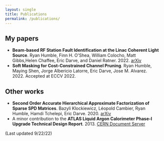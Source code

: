 ```yaml
---
layout: single
title: Publications
permalink: /publications/
---
```

## My papers
- **Beam-based RF Station Fault Identification at the Linac Coherent Light Source**. Ryan Humble, Finn H. O'Shea, William Colocho, Matt Gibbs,Helen Chaffee, Eric Darve, and Daniel Ratner. 2022. [arXiv](https://arxiv.org/abs/2206.04626)
- **Soft Masking for Cost-Constrained Channel Pruning**. Ryan Humble, Maying Shen, Jorge Albericio Latorre, Eric Darve, Jose M. Alvarez. 2022. Accepted at ECCV 2022.
<!--
@misc{https://doi.org/10.48550/arxiv.2206.04626,
  doi = {10.48550/ARXIV.2206.04626},
  url = {https://arxiv.org/abs/2206.04626},
  author = {Humble, Ryan and O'Shea, Finn H. and Colocho, William and Gibbs, Matt and Chaffee, Helen and Darve, Eric and Ratner, Daniel},
  keywords = {Accelerator Physics (physics.acc-ph), FOS: Physical sciences, FOS: Physical sciences},
  title = {Beam-based RF Station Fault Identification at the Linac Coherent Light Source},
  publisher = {arXiv},
  year = {2022},
  copyright = {Creative Commons Attribution Non Commercial Share Alike 4.0 International}
}
-->

## Other works
- **Second Order Accurate Hierarchical Approximate Factorization of Sparse SPD Matrices**. Bazyli Klockiewicz, Léopold Cambier, Ryan Humble, Hamdi Tchelepi, Eric Darve. 2020. [arXiv](https://arxiv.org/abs/2007.00789)
- A minor contribution to the **ATLAS Liquid Argon Calorimeter Phase-I Upgrade Technical Design Report**. 2013. [CERN Document Server](https://cds.cern.ch/record/1602230?ln=en)
<!--
@misc{klockiewicz2020second,
    title={Second Order Accurate Hierarchical Approximate Factorization of Sparse SPD Matrices},
    author={Bazyli Klockiewicz and Léopold Cambier and Ryan Humble and Hamdi Tchelepi and Eric Darve},
    year={2020},
    eprint={2007.00789},
    archivePrefix={arXiv},
    primaryClass={math.NA}
}
-->

(Last updated 9/22/22)
